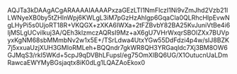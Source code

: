 AQJTa3kDAAgACgARAAAAIAAAAPxzaGEzLTI1NmFlczI1Ni9vZmJhd2Vzb21lLWNyeXB0by5tZHInWpj6KWLgL3iM7pGzHzAhlgp6GqaCla0QLRhcHIpEvwNgLHyPi5s0UjoRT18R+VKQGX+zXKA6IWXa+2tFZBvbY82BA25KvJuniVtBe4i6IjMSLgUCvilkuj3A/QEh3klzmczAQRsI9Mz+aX6gU7VHrWxqrSBOlZXx7BUVpyxKgNM68sbMMmbNv2w1x5E+/TSrLdwa4UtxYGw55DdFdzi4p4w/sIJ8BZK7j5xxuaUzjXUH3GMIoRMLeh+BQQndr7gkWR8QH3YRGaqldc7Xj3BM8OW6GJMqS3/rkI5WKd+5cpJ9qDVBhLFupsl/eg75OmXlBQ6UG/X1OutucnUaLDmRawcaEWYMyBGsjaqtx8iK0dLg1LQAZAoEkox0
